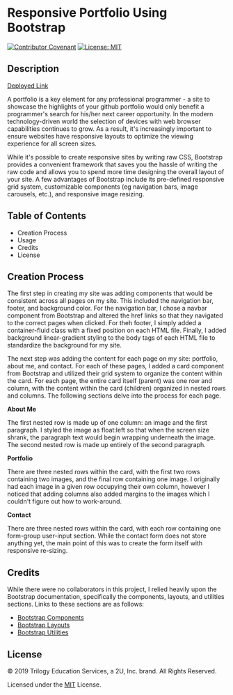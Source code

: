 # Responsive Portfolio Using Bootstrap

[![Contributor Covenant](https://img.shields.io/badge/Contributor%20Covenant-v2.0%20adopted-ff69b4.svg)](code_of_conduct.md)
[![License: MIT](https://img.shields.io/badge/License-MIT-yellow.svg)](https://opensource.org/licenses/MIT)

## Description

[Deployed Link](https://portfolio-kevin.herokuapp.com/api/Portfolio)

A portfolio is a key element for any professional programmer - a site to showcase the highlights of your github portfolio would only benefit a programmer's search for his/her next career opportunity. In the modern technology-driven world the selection of devices with web browser capabilities continues to grow. As a result, it's increasingly important to ensure websites have responsive layouts to optimize the viewing experience for all screen sizes. 

While it's possible to create responsive sites by writing raw CSS, Bootstrap provides a convenient framework that saves you the hassle of writing the raw code and allows you to spend more time designing the overall layout of your site. A few advantages of Bootstrap include its pre-defined responsive grid system, customizable components (eg navigation bars, image carousels, etc.), and responsive image resizing. 

## Table of Contents

* Creation Process
* Usage
* Credits
* License

## Creation Process

The first step in creating my site was adding components that would be consistent across all pages on my site. This included the navigation bar, footer, and background color. For the navigation bar, I chose a navbar component from Bootstrap and altered the href links so that they navigated to the correct pages when clicked. For theh footer, I simply added a container-fluid class with a fixed position on each HTML file. Finally, I added background linear-gradient styling to the body tags of each HTML file to standardize the background for my site.

The next step was adding the content for each page on my site: portfolio, about me, and contact. For each of these pages, I added a card component from Bootstrap and utilized their grid system to organize the content within the card. For each page, the entire card itself (parent) was one row and column, with the content within the card (children) organized in nested rows and columns. The following sections delve into the process for each page.


**About Me**

The first nested row is made up of one column: an image and the first paragraph. I styled the image as float:left so that when the screen size shrank, the paragraph text would begin wrapping underneath the image. The second nested row is made up entirely of the second paragraph.

**Portfolio**

There are three nested rows within the card, with the first two rows containing two images, and the final row containing one image. I originally had each image in a given row occupying their own column, however I noticed that adding columns also added margins to the images which I couldn't figure out how to work-around. 

**Contact**

There are three nested rows within the card, with each row containing one form-group user-input section. While the contact form does not store anything yet, the main point of this was to create the form itself with responsive re-sizing.

## Credits

While there were no collaborators in this project, I relied heavily upon the Bootstrap documentation, specifically the components, layouts, and utilities sections. Links to these sections are as follows:

* [Bootstrap Components](https://getbootstrap.com/docs/4.5/components/)
* [Bootstrap Layouts](https://getbootstrap.com/docs/4.5/layout/)
* [Bootstrap Utilities](https://getbootstrap.com/docs/4.5/utilities/)


## License

© 2019 Trilogy Education Services, a 2U, Inc. brand. All Rights Reserved.

Licensed under the [MIT](https://github.com/microsoft/vscode/blob/master/LICENSE.txt) License.






